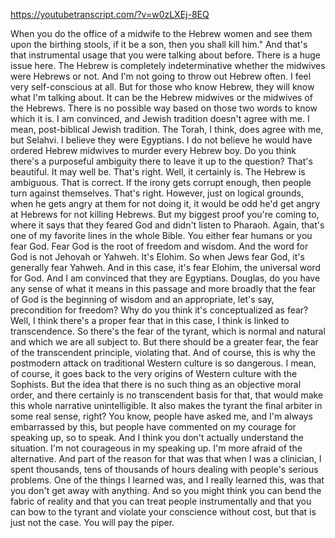 https://youtubetranscript.com/?v=w0zLXEj-8EQ

 When you do the office of a midwife to the Hebrew women and see them upon the birthing stools, if it be a son, then you shall kill him." And that's that instrumental usage that you were talking about before. There is a huge issue here. The Hebrew is completely indeterminative whether the midwives were Hebrews or not. And I'm not going to throw out Hebrew often. I feel very self-conscious at all. But for those who know Hebrew, they will know what I'm talking about. It can be the Hebrew midwives or the midwives of the Hebrews. There is no possible way based on those two words to know which it is. I am convinced, and Jewish tradition doesn't agree with me. I mean, post-biblical Jewish tradition. The Torah, I think, does agree with me, but Selahvi. I believe they were Egyptians. I do not believe he would have ordered Hebrew midwives to murder every Hebrew boy. Do you think there's a purposeful ambiguity there to leave it up to the question? That's beautiful. It may well be. That's right. Well, it certainly is. The Hebrew is ambiguous. That is correct. If the irony gets corrupt enough, then people turn against themselves. That's right. However, just on logical grounds, when he gets angry at them for not doing it, it would be odd he'd get angry at Hebrews for not killing Hebrews. But my biggest proof you're coming to, where it says that they feared God and didn't listen to Pharaoh. Again, that's one of my favorite lines in the whole Bible. You either fear humans or you fear God. Fear God is the root of freedom and wisdom. And the word for God is not Jehovah or Yahweh. It's Elohim. So when Jews fear God, it's generally fear Yahweh. And in this case, it's fear Elohim, the universal word for God. And I am convinced that they are Egyptians. Douglas, do you have any sense of what it means in this passage and more broadly that the fear of God is the beginning of wisdom and an appropriate, let's say, precondition for freedom? Why do you think it's conceptualized as fear? Well, I think there's a proper fear that in this case, I think is linked to transcendence. So there's the fear of the tyrant, which is normal and natural and which we are all subject to. But there should be a greater fear, the fear of the transcendent principle, violating that. And of course, this is why the postmodern attack on traditional Western culture is so dangerous. I mean, of course, it goes back to the very origins of Western culture with the Sophists. But the idea that there is no such thing as an objective moral order, and there certainly is no transcendent basis for that, that would make this whole narrative unintelligible. It also makes the tyrant the final arbiter in some real sense, right? You know, people have asked me, and I'm always embarrassed by this, but people have commented on my courage for speaking up, so to speak. And I think you don't actually understand the situation. I'm not courageous in my speaking up. I'm more afraid of the alternative. And part of the reason for that was that when I was a clinician, I spent thousands, tens of thousands of hours dealing with people's serious problems. One of the things I learned was, and I really learned this, was that you don't get away with anything. And so you might think you can bend the fabric of reality and that you can treat people instrumentally and that you can bow to the tyrant and violate your conscience without cost, but that is just not the case. You will pay the piper.